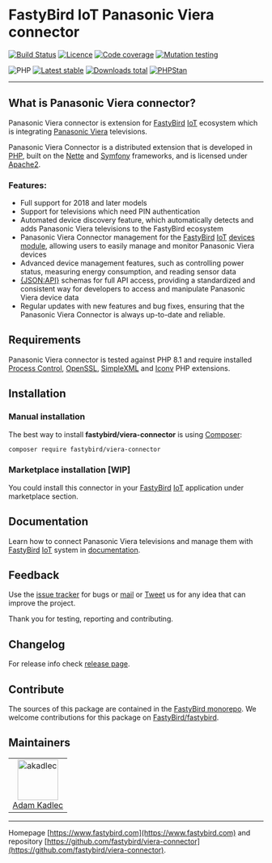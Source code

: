 # FastyBird IoT Panasonic Viera connector

[![Build Status](https://badgen.net/github/checks/FastyBird/viera-connector/main?cache=300&style=flast-square)](https://github.com/FastyBird/viera-connector/actions)
[![Licence](https://badgen.net/github/license/FastyBird/viera-connector?cache=300&style=flast-square)](https://github.com/FastyBird/viera-connector/blob/main/LICENSE.md)
[![Code coverage](https://badgen.net/coveralls/c/github/FastyBird/viera-connector?cache=300&style=flast-square)](https://coveralls.io/r/FastyBird/viera-connector)
[![Mutation testing](https://img.shields.io/endpoint?style=flat-square&url=https%3A%2F%2Fbadge-api.stryker-mutator.io%2Fgithub.com%2FFastyBird%2Fviera-connector%2Fmain)](https://dashboard.stryker-mutator.io/reports/github.com/FastyBird/viera-connector/main)

![PHP](https://badgen.net/packagist/php/FastyBird/viera-connector?cache=300&style=flast-square)
[![Latest stable](https://badgen.net/packagist/v/FastyBird/viera-connector/latest?cache=300&style=flast-square)](https://packagist.org/packages/FastyBird/viera-connector)
[![Downloads total](https://badgen.net/packagist/dt/FastyBird/viera-connector?cache=300&style=flast-square)](https://packagist.org/packages/FastyBird/viera-connector)
[![PHPStan](https://img.shields.io/badge/PHPStan-enabled-brightgreen.svg?style=flat-square)](https://github.com/phpstan/phpstan)

***

## What is Panasonic Viera connector?

Panasonic Viera connector is extension for [FastyBird](https://www.fastybird.com) [IoT](https://en.wikipedia.org/wiki/Internet_of_things) ecosystem
which is integrating [Panasonic Viera](https://www.panasonic.com) televisions.

Panasonic Viera Connector is a distributed extension that is developed in [PHP](https://www.php.net), built on the [Nette](https://nette.org) and [Symfony](https://symfony.com) frameworks,
and is licensed under [Apache2](http://www.apache.org/licenses/LICENSE-2.0).

### Features:

- Full support for 2018 and later models
- Support for televisions which need PIN authentication
- Automated device discovery feature, which automatically detects and adds Panasonic Viera televisions to the FastyBird ecosystem
- Panasonic Viera Connector management for the [FastyBird](https://www.fastybird.com) [IoT](https://en.wikipedia.org/wiki/Internet_of_things) [devices module](https://github.com/FastyBird/devices-module), allowing users to easily manage and monitor Panasonic Viera devices
- Advanced device management features, such as controlling power status, measuring energy consumption, and reading sensor data
- [{JSON:API}](https://jsonapi.org/) schemas for full API access, providing a standardized and consistent way for developers to access and manipulate Panasonic Viera device data
- Regular updates with new features and bug fixes, ensuring that the Panasonic Viera Connector is always up-to-date and reliable.


## Requirements

Panasonic Viera connector is tested against PHP 8.1 and require installed [Process Control](https://www.php.net/manual/en/book.pcntl.php),
[OpenSSL](https://www.php.net/manual/en/book.openssl.php), [SimpleXML](https://www.php.net/manual/en/book.simplexml.php) and [Iconv](https://www.php.net/manual/en/book.iconv.php)
PHP extensions.

## Installation

### Manual installation

The best way to install **fastybird/viera-connector** is using [Composer](http://getcomposer.org/):

```sh
composer require fastybird/viera-connector
```

### Marketplace installation [WIP]

You could install this connector in your [FastyBird](https://www.fastybird.com) [IoT](https://en.wikipedia.org/wiki/Internet_of_things)
application under marketplace section.

## Documentation

Learn how to connect Panasonic Viera televisions and manage them with [FastyBird](https://www.fastybird.com) [IoT](https://en.wikipedia.org/wiki/Internet_of_things) system
in [documentation](https://github.com/FastyBird/viera-connector/wiki).

## Feedback

Use the [issue tracker](https://github.com/FastyBird/fastybird/issues) for bugs
or [mail](mailto:code@fastybird.com) or [Tweet](https://twitter.com/fastybird) us for any idea that can improve the
project.

Thank you for testing, reporting and contributing.

## Changelog

For release info check [release page](https://github.com/FastyBird/fastybird/releases).

## Contribute

The sources of this package are contained in the [FastyBird monorepo](https://github.com/FastyBird/fastybird). We welcome contributions for this package on [FastyBird/fastybird](https://github.com/FastyBird/).

## Maintainers

<table>
	<tbody>
		<tr>
			<td align="center">
				<a href="https://github.com/akadlec">
					<img alt="akadlec" width="80" height="80" src="https://avatars3.githubusercontent.com/u/1866672?s=460&amp;v=4" />
				</a>
				<br>
				<a href="https://github.com/akadlec">Adam Kadlec</a>
			</td>
		</tr>
	</tbody>
</table>

***
Homepage [https://www.fastybird.com](https://www.fastybird.com) and
repository [https://github.com/fastybird/viera-connector](https://github.com/fastybird/viera-connector).
